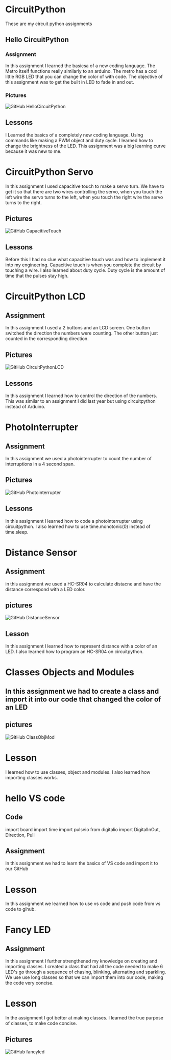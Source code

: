 # CircuitPython
These are my circuit python assignments

## Hello CircuitPython

### Assignment
In this assignment I learned the basicsa of a new coding language. The Metro itself functions really similarly to an arduino. The metro has a cool little RGB LED that you can change the color of with code. The objective of this assignment was to get the built in LED to fade in and out. 

### Pictures 
![GitHub HelloCircuitPython](Media/HelloCircuitPython.png)


## Lessons
I Learned the basics of a completely new coding language. Using commands like making a PWM object and duty cycle. I learned how to change the brightness of the LED. This assignment was a big learning curve because it was new to me. 

# CircuitPython Servo
In this assignment I used capacitive touch to make a servo turn. We have to get it so that there are two wires controlling the servo, when you touch the left wire the servo turns to the left, when you touch the right wire the servo turns to the right. 
## Pictures

![GitHub CapacitiveTouch](Media/CapacitiveTouch.png)

## Lessons
Before this I had no clue what capacitive touch was and how to implement it into my engineering. Capacitive touch is when you complete the circuit by touching a wire. I also learned about duty cycle. Duty cycle is the amount of time that the pulses stay high.

# CircuitPython LCD

## Assignment 
In this assignment I used a 2 buttons and an LCD screen. One button switched the direction the numbers were counting. The other button just counted in the corresponding direction.

## Pictures
![GitHub CircuitPythonLCD](Media/CircuitpythonLCD.png)

## Lessons 
In this assignment I learned how to control the direction of the numbers. This was similar to an assignment I did last year but using circuitpython instead of Arduino.

# PhotoInterrupter

## Assignment 
In this assignment we used a photointerrupter to count the number of interruptions in a 4 second span.

## Pictures
![GitHub Photointerrupter](Media/Photointerrupter.png)

## Lessons
In this assignment I learned how to code a photointerrupter using circuitpython. I also learned how to use time.monotonic(0) instead of time.sleep.

# Distance Sensor

## Assignment
in this assignment we used a HC-SR04 to calculate distacne and have the distance correspond with a LED color.

## pictures
![GitHub DistanceSensor](Media/DistanceSensor.png) 

## Lesson
In this assignment I learned how to represent distance with a color of an LED. I also learned how to program an HC-SR04 on circuitpython.


# Classes Objects and Modules

## In this assignment we had to create a class and import it into our code that changed the color of an LED

## pictures

![GitHub ClassObjMod](Media/ClassObjMod.png)

# Lesson 
I learned how to use classes, object and modules. I also learned how importing classes works.

# hello VS code

## Code
import board
import time
import pulseio
from digitalio import DigitalInOut, Direction, Pull


## Assignment
In this assignment we had to learn the basics of VS code and import it to our GitHub


# Lesson
In this assignment we learned how to use vs code and push code from vs code to gihub.

# Fancy LED 

## Assignment
In this assignment I further strengthened my knowledge on creating and importing classes. I created a class that had all the code needed to make 6 LED's go through a sequence of chasing, blinking, alternating and sparkling. We use use long classes so that we can import them into our code, making the code very concise. 

# Lesson 
In the assignment I got better at making classes. I learned the true purpose of classes, to make code concise. 

## Pictures
![GitHub fancyled](Media/fancyled.png)